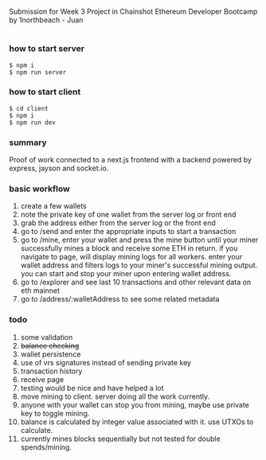 Submission for Week 3 Project in Chainshot Ethereum Developer Bootcamp by 1northbeach - Juan

#

### how to start server

```
$ npm i
$ npm run server
```

### how to start client

```
$ cd client
$ npm i
$ npm run dev
```

### summary

Proof of work connected to a next.js frontend with a backend powered by express, jayson and socket.io.

### basic workflow

1. create a few wallets
2. note the private key of one wallet from the server log or front end
3. grab the address either from the server log or the front end
4. go to /send and enter the appropriate inputs to start a transaction
5. go to /mine, enter your wallet and press the mine button until your miner successfully mines a block and receive some ETH in return. if you navigate to page, will display mining logs for all workers. enter your wallet address and filters logs to your miner's successful mining output. you can start and stop your miner upon entering wallet address.
6. go to /explorer and see last 10 transactions and other relevant data on eth mainnet
7. go to /address/:walletAddress to see some related metadata

### todo

1. some validation
2. ~~balance checking~~
3. wallet persistence
4. use of vrs signatures instead of sending private key
5. transaction history
6. receive page
7. testing would be nice and have helped a lot
8. move mining to client. server doing all the work currently.
9. anyone with your wallet can stop you from mining, maybe use private key to toggle mining.
10. balance is calculated by integer value associated with it. use UTXOs to calculate.
11. currently mines blocks sequentially but not tested for double spends/mining.
